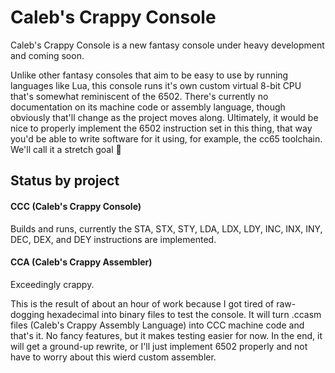 # Caleb's Crappy Console

Caleb's Crappy Console is a new fantasy console under heavy development and coming soon.

Unlike other fantasy consoles that aim to be easy to use by running languages like Lua, this console runs it's own custom virtual 8-bit CPU that's somewhat reminiscent of the 6502.
There's currently no documentation on its machine code or assembly language, though obviously that'll change as the project moves along.
Ultimately, it would be nice to properly implement the 6502 instruction set in this thing, that way you'd be able to write software for it using, for example, the cc65 toolchain.
We'll call it a stretch goal 🤷

## Status by project

#### CCC (Caleb's Crappy Console)

Builds and runs, currently the STA, STX, STY, LDA, LDX, LDY, INC, INX, INY, DEC, DEX, and DEY instructions are implemented.

#### CCA (Caleb's Crappy Assembler)

Exceedingly crappy.

This is the result of about an hour of work because I got tired of raw-dogging hexadecimal into binary files to test the console.
It will turn .ccasm files (Caleb's Crappy Assembly Language) into CCC machine code and that's it.
No fancy features, but it makes testing easier for now.
In the end, it will get a ground-up rewrite, or I'll just implement 6502 properly and not have to worry about this wierd custom assembler.
